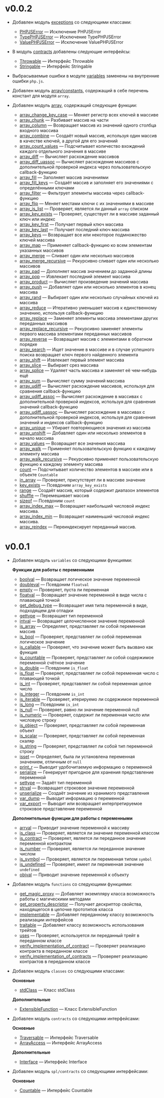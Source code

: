 # v0.0.2

-   Добавлен модуль [exceptions](./docs/langref/exceptions.md) со следующими классами:

    -   [PHPJSError](./docs/langref/exceptions/PHPJSError.md) &mdash; Исключение PHPJSError
    -   [TypePHPJSError](./docs/langref/exceptions/TypePHPJSError.md) &mdash; Исключение
        TypePHPJSError
    -   [ValuePHPJSError](./docs/langref/exceptions/ValuePHPJSError.md) &mdash; Исключение
        ValuePHPJSError

-   В модуль [contracts](./docs/langref/interfaces.md) добавлены следующие интерфейсы:

    -   [Throwable](./docs/langref/interfaces/base/Throwable.md) &mdash; Интерфейс Throwable
    -   [Stringable](./docs/langref/interfaces/base/Stringable.md) &mdash; Интерфейс Stringable

-   Выбрасываемые ошибки в модуле [variables](./docs/funcref/vartype/var.md) заменены на внутренние
    ошибки `php.js`.

-   Добавлен модуль [array/constants](./docs/funcref/vartype/array/constants.md), содержащий в себе
    перечень констант для модуля `array`.

-   Добавлен модуль [array](./docs/funcref/vartype/array.md), содержащий следующие функции:

    -   [array_change_key_case](./docs/funcref/vartype/array/func/array_change_key_case.md) &mdash;
        Меняет регистр всех ключей в массиве
    -   [array_chunk](./docs/funcref/vartype/array/func/array_chunk.md) &mdash; Разбивает массив на
        части
    -   [array_column](./docs/funcref/vartype/array/func/array_column.md) &mdash; Возвращает массив
        из значений одного столбца входного массива
    -   [array_combine](./docs/funcref/vartype/array/func/array_combine.md) &mdash; Создаёт новый
        массив, используя один массив в качестве ключей, а другой для его значений
    -   [array_count_values](./docs/funcref/vartype/array/func/array_count_values.md) &mdash;
        Подсчитывает количество вхождений каждого отдельного значения в массиве
    -   [array_diff](./docs/funcref/vartype/array/func/array_diff.md) &mdash; Вычисляет расхождение
        массивов
    -   [array_diff_uassoc](./docs/funcref/vartype/array/func/array_diff_uassoc.md) &mdash;
        Вычисляет расхождение массивов с дополнительной проверкой индекса через пользовательскую
        callback-функцию
    -   [array_fill](./docs/funcref/vartype/array/func/array_fill.md) &mdash; Заполняет массив
        значениями
    -   [array_fill_keys](./docs/funcref/vartype/aarray/func/array_fill_keys.md) &mdash; Создаёт
        массив и заполняет его значениями с определёнными ключами
    -   [array_filter](./docs/funcref/vartype/array/func/array_filter.md) &mdash; Фильтрует элементы
        массива через callback-функцию
    -   [array_flip](./docs/funcref/vartype/array/func/array_flip.md) &mdash; Меняет местами ключи с
        их значениями в массиве
    -   [array_is_list](./docs/funcref/vartype/array/func/array_is_list.md) &mdash; Проверяет,
        является ли данный `array` списком
    -   [array_key_exists](./docs/funcref/vartype/array/func/array_key_exists.md) &mdash; Проверяет,
        существует ли в массиве заданный ключ или индекс
    -   [array_key_first](./docs/funcref/vartype/array/func/array_key_first.md) &mdash; Получает
        первый ключ массива
    -   [array_key_last](./docs/funcref/vartype/array/func/array_key_last.md) &mdash; Получает
        последний ключ массива
    -   [array_keys](./docs/funcref/vartype/array/func/array_keys.md) &mdash; Возвращает все или
        некоторое подмножество ключей массива
    -   [array_map](./docs/funcref/vartype/array/func/array_map.md) &mdash; Применяет
        callback-функцию ко всем элементам указанных массивов
    -   [array_merge](./docs/funcref/vartype/array/func/array_merge.md) &mdash; Сливает один или
        несколько массивов
    -   [array_merge_recursive](./docs/funcref/vartype/array/func/array_merge_recursive.md) &mdash;
        Рекурсивно сливает один или несколько массивов
    -   [array_pad](./docs/funcref/vartype/array/func/array_pad.md) &mdash; Дополняет массив
        значением до заданной длины
    -   [array_pop](./docs/funcref/vartype/array/func/array_pop.md) &mdash; Извлекает последний
        элемент массива
    -   [array_product](./docs/funcref/vartype/array/func/array_product.md) &mdash; Вычисляет
        произведение значений массива
    -   [array_push](./docs/funcref/vartype/array/func/array_push.md) &mdash; Добавляет один или
        несколько элементов в конец массива
    -   [array_rand](./docs/funcref/vartype/array/func/array_rand.md) &mdash; Выбирает один или
        несколько случайных ключей из массива
    -   [array_reduce](./docs/funcref/vartype/array/func/array_reduce.md) &mdash; Итеративно
        уменьшает массив к единственному значению, используя callback-функцию
    -   [array_replace](./docs/funcref/vartype/array/func/array_replace.md) &mdash; Заменяет
        элементы массива элементами других переданных массивов
    -   [array_replace_recursive](./docs/funcref/vartype/array/func/array_replace_recursive.md)
        &mdash; Рекурсивно заменяет элементы первого массива элементами переданных массивов
    -   [array_reverse](./docs/funcref/vartype/array/func/array_reverse.md) &mdash; Возвращает
        массив с элементами в обратном порядке
    -   [array_search](./docs/funcref/vartype/array/func/array_search.md) &mdash; Ищет значение в
        массиве и в случае успешного поиска возвращает ключ первого найденного элемента
    -   [array_shift](./docs/funcref/vartype/array/func/array_shift.md) &mdash; Извлекает первый
        элемент массива
    -   [array_slice](./docs/funcref/vartype/array/func/array_slice.md) &mdash; Выбирает срез
        массива
    -   [array_splice](./docs/funcref/vartype/array/func/array_splice.md) &mdash; Удаляет часть
        массива и заменяет её чем-нибудь ещё
    -   [array_sum](./docs/funcref/vartype/array/func/array_sum.md) &mdash; Вычисляет сумму значений
        массива
    -   [array_udiff](./docs/funcref/vartype/array/func/array_udiff.md) &mdash; Вычисляет
        расхождение массивов, используя для сравнения callback-функцию
    -   [array_udiff_assoc](./docs/funcref/vartype/array/func/array_udiff_assoc.md) &mdash;
        Вычисляет расхождение в массивах с дополнительной проверкой индексов, используя для
        сравнения значений callback-функцию
    -   [array_udiff_uassoc](./docs/funcref/vartype/array/func/array_udiff_uassoc.md) &mdash;
        Вычисляет расхождение в массивах с дополнительной проверкой индексов, используя для
        сравнения значений и индексов callback-функцию
    -   [array_unique](./docs/funcref/vartype/array/func/array_unique.md) &mdash; Убирает
        повторяющиеся значения из массива
    -   [array_unshift](./docs/funcref/vartype/array/func/array_unshift.md) &mdash; Добавляет один
        или несколько элементов в начало массива
    -   [array_values](./docs/funcref/vartype/array/func/array_values.md) &mdash; Возвращает все
        значения массива
    -   [array_walk](./docs/funcref/vartype/array/func/array_walk.md) &mdash; Применяет
        пользовательскую функцию к каждому элементу массива
    -   [array_walk_recursive](./docs/funcref/vartype/array/func/array_walk_recursive.md) &mdash;
        Рекурсивно применяет пользовательскую функцию к каждому элементу массива
    -   [count](./docs/funcref/vartype/array/func/count.md) &mdash; Подсчитывает количество
        элементов в массиве или в объекте `Countable`
    -   [in_array](./docs/funcref/vartype/array/func/in_array.md) &mdash; Проверяет, присутствует ли
        в массиве значение
    -   [key_exists](./docs/funcref/vartype/array/func/key_exists.md) &mdash; Псевдоним
        `array_key_exists`
    -   [range](./docs/funcref/vartype/array/func/range.md) &mdash; Создаёт массив, который содержит
        диапазон элементов
    -   [shuffle](./docs/funcref/vartype/array/func/shuffle.md) &mdash; Перемешивает массив
    -   [sizeof](./docs/funcref/vartype/array/func/sizeof.md) &mdash; Псевдоним `count`
    -   [array_index_max](./docs/funcref/vartype/array/other/array_index_max.md) &mdash; Возвращает
        наибольший числовой индекс массива.
    -   [array_index_min](./docs/funcref/vartype/array/other/array_index_min.md) &mdash; Возвращает
        наименьший числовой индекс массива.
    -   [array_reindex](./docs/funcref/vartype/array/other/array_reindex.md) &mdash; Переиндексирует
        переданный массив.

# v0.0.1

-   Добавлен модуль `variables` со следующими функциями:

    **Функции для работы с переменными**

    -   [boolval](./docs/funcref/vartype/var/func/boolval.md) &mdash; Возвращает логическое значение
        переменной
    -   [doubleval](./docs/funcref/vartype/var/func/doubleval.md) &mdash; Псевдоним `floatval`
    -   [empty](./docs/funcref/vartype/var/func/empty.md) &mdash; Проверяет, пуста ли переменная
    -   [floatval](./docs/funcref/vartype/var/func/floatval.md) &mdash; Возвращает значение
        переменной в виде числа с плавающей точкой
    -   [get_debug_type](./docs/funcref/vartype/var/func/get_debug_type.md) &mdash; Возвращает имя
        типа переменной в виде, подходящем для отладки
    -   [gettype](./docs/funcref/vartype/var/func/gettype.md) &mdash; Возвращает тип переменной
    -   [intval](./docs/funcref/vartype/var/func/intval.md) &mdash; Возвращает целочисленное
        значение переменной
    -   [is_array](./docs/funcref/vartype/var/func/is_array.md) &mdash; Определяет, представляет ли
        собой переменная массив
    -   [is_bool](./docs/funcref/vartype/var/func/is_bool.md) &mdash; Проверяет, представляет ли
        собой переменная логическое значение
    -   [is_callable](./docs/funcref/vartype/var/func/is_callable.md) &mdash; Проверяет, что
        значение может быть вызвано как функция
    -   [is_countable](./docs/funcref/vartype/var/func/is_countable.md) &mdash; Проверяет,
        представляет ли собой содержимое переменной счётное значение
    -   [is_double](./docs/funcref/vartype/var/func/is_double.md) &mdash; Псевдоним `is_float`
    -   [is_float](./docs/funcref/vartype/var/func/is_float.md) &mdash; Проверяет, представляет ли
        собой переменная число с плавающей точкой
    -   [is_int](./docs/funcref/vartype/var/func/is_int.md) &mdash; Проверяет, представляет ли собой
        переменная целое число
    -   [is_integer](./docs/funcref/vartype/var/func/is_integer.md) &mdash; Псевдоним `is_int`
    -   [is_iterable](./docs/funcref/vartype/var/func/is_iterable.md) &mdash; Проверяет, итерируемо
        ли содержимое переменной
    -   [is_long](./docs/funcref/vartype/var/func/is_long.md) &mdash; Псевдоним `is_int`
    -   [is_null](./docs/funcref/vartype/var/func/is_null.md) &mdash; Проверяет, равно ли значение
        переменной null
    -   [is_numeric](./docs/funcref/vartype/var/func/is_numeric.md) &mdash; Проверяет, содержит ли
        переменная число или числовую строку
    -   [is_object](./var/func/is_object.md) &mdash; Проверяет, представляет ли собой переменная
        объект
    -   [is_scalar](./docs/funcref/vartype/var/func/is_scalar.md) &mdash; Проверяет, представляет ли
        собой переменная скаляр
    -   [is_string](./docs/funcref/vartype/var/func/is_string.md) &mdash; Проверяет, представляет ли
        собой тип переменной строку
    -   [isset](./docs/funcref/vartype/var/func/isset.md) &mdash; Определяет, была ли установлена
        переменная значением, отличным от `null`
    -   [print_r](./docs/funcref/vartype/var/func/print_r.md) &mdash; Выводит удобочитаемую
        информацию о переменной
    -   [serialize](./docs/funcref/vartype/var/func/serialize.md) &mdash; Генерирует пригодное для
        хранения представление переменной
    -   [settype](./docs/funcref/vartype/var/func/settype.md) &mdash; Задаёт тип переменной
    -   [strval](./docs/funcref/vartype/var/func/strval.md) &mdash; Возвращает строковое значение
        переменной
    -   [unserialize](./docs/funcref/vartype/var/func/unserialize.md) &mdash; Создаёт значение из
        хранимого представления
    -   [var_dump](./docs/funcref/vartype/var/func/var_dump.md) &mdash; Выводит информацию о
        переменной
    -   [var_export](./docs/funcref/vartype/var/func/var_export.md) &mdash; Выводит или возвращает
        интерпретируемое строковое представление переменной

    **Дополнительные функции для работы с переменными**

    -   [arrval](./docs/funcref/vartype/var/other/arrval.md) &mdash; Приводит значение переменной к
        массиву
    -   [is_class](./docs/funcref/vartype/var/other/is_class.md) &mdash; Проверяет, является ли
        значение переменной классом
    -   [is_contract](./docs/funcref/vartype/var/other/is_contract.md) &mdash; Проверяет, является
        ли переданное значение переменной контрактом
    -   [is_number](./docs/funcref/vartype/var/other/is_number.md) &mdash; Проверяет, является ли
        переданное значение числом
    -   [is_symbol](./docs/funcref/vartype/var/other/is_symbol.md) &mdash; Проверяет, является ли
        переменная типом `symbol`
    -   [is_undefined](./docs/funcref/vartype/var/other/is_undefined.md) &mdash; Проверяет, имеет ли
        переменная значение `undefined`
    -   [objval](./docs/funcref/vartype/var/other/objval.md) &mdash; Приводит значение переменной к
        объекту

-   Добавлен модуль `functions` со следующими функциями:

    -   [get_magic_proxy](./docs/funcref/vartype/other/get_magic_proxy.md) &mdash; Добавляет
        экземпляру класса возможность работы с магическими методами
    -   [get_property_descriptor](./docs/funcref/vartype/other/get_property_descriptor.md) &mdash;
        Получает дескриптор свойства, находящегося в цепочке прототипов класса
    -   [implementable](./docs/funcref/vartype/other/implementable.md) &mdash; Добавляет переданному
        классу возможность реализации интерфейсов
    -   [traitable](./docs/funcref/vartype/other/traitable.md) &mdash; Добавляет классу возможность
        использования трейтов
    -   [uses](./docs/funcref/vartype/other/uses.md) &mdash; Проверяет, используется ли переданный
        трейт в переданном классе
    -   [verify_implementation_of_contract](./docs/funcref/vartype/other/verify_implementation_of_contract.md)
        &mdash; Проверяет реализацию контракта в переданном классе
    -   [verify_implementation_of_contracts](./docs/funcref/vartype/other/verify_implementation_of_contracts.md)
        &mdash; Проверяет реализацию контрактов в переданном классе

-   Добавлен модуль `classes` со следующими классами:

    **Основные**

    -   [stdClass](./docs/langref/interfaces/base/stdClass.md) &mdash; Класс stdClass

    **Дополнительные**

    -   [ExtensibleFunction](./docs/langref/interfaces/other/ExtensibleFunction.md) &mdash; Класс
        ExtensibleFunction

-   Добавлен модуль `contracts` со следующими интерфейсами:

    **Основные**

    -   [Traversable](./docs/langref/interfaces/base/Traversable.md) &mdash; Интерфейс Traversable
    -   [ArrayAccess](./docs/langref/interfaces/base/ArrayAccess.md) &mdash; Интерфейс ArrayAccess

    **Дополнительные**

    -   [Interface](./docs/langref/interfaces/other/Interface.md) &mdash; Интерфейс Interface

-   Добавлен модуль `spl/contracts` со следующими интерфейсами:

    **Основные**

    -   [Countable](./docs/funcref/other/spl/interfaces/Countable.md) &mdash; Интерфейс Countable
